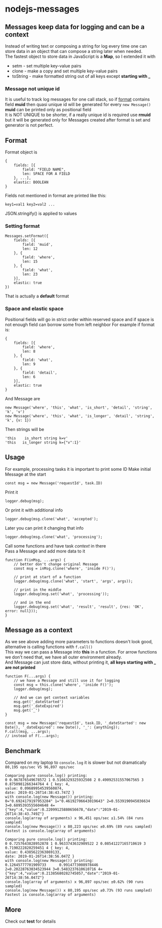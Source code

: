 # nodejs-messages
## Messages keep data for logging and can be a context
Instead of writing text or composing a string for log every time one can store data in an object that can compose a string later when needed.  
The fastest object to store data in JavaScript is a **Map**, so I extended it with
* setm - set multiple key-value pairs
* clone - make a copy and set multiple key-value pairs
* toString - make formatted string out of all keys except **starting with _**  

### Message not unique id
It is useful to track log messages for one call stack, so if [format](#format) contains field **muid** then quasi unique id will be generated for every `new Message()`  
**muid** can be printed only as positional field  
It is NOT UNIQUE to be shorter, if a really unique id is required use **rmuid** but it will be generated only for Messages created after format is set and generator is not perfect.

## Format
Format object is

    {
        fields: [{
            field: "FIELD NAME",
            len: SPACE FOR A FIELD
        }, ...],
        elastic: BOOLEAN
    }
Fields not mentioned in format are printed like this:

    key1=val1 key2=val2 ...

JSON.stringify() is applied to values

### Setting format
    Messages.setFormat({
        fields: [{
            field: 'muid',
            len: 12
        }, {
            field: 'where',
            len: 15
        }, {
            field: 'what',
            len: 23
        }],
        elastic: true
    })

That is actually a **default** format

### Space and elastic space
Positional fields will go in strict order within reserved space and if space is not enough field can borrow some from left neighbor
For example if format is:

    {
        fields: [{
            field: 'where',
            len: 8
        }, {
            field: 'what',
            len: 9
        }, {
            field: 'detail',
            len: 6
        }],
        elastic: true
    }

And Message are

    new Message('where', 'this', 'what', 'is_short', 'detail', 'string', 'k', 'v')
    new Message('where', 'this', 'what', 'is_longer', 'detail', 'string', 'k', {v: 1})

Then strings will be

    'this    is_short string k=v'
    'this   is_longer string k={"v":1}'

## Usage
For example, processing tasks it is important to print some ID
Make initial Message at the start

    const msg = new Message('requestId', task.ID)

Print it

    logger.debug(msg);

Or print it with additional info

    logger.debug(msg.clone('what', 'accepted');

Later you can print it changing that info

    logger.debug(msg.clone('what', 'processing');

Call some functions and have task *context* in there  
Pass a Message and add more data to it

    function F(inMsg, ...args) {
        // better don't change original Message
        const msg = inMsg.clone('where', 'inside F()');

        // print at start of a function
        logger.debug(msg.clone('what', 'start', 'args', args));

        // print in the middle
        logger.debug(msg.set('what', 'processing'));

        // and in the end
        logger.debug(msg.set('what', 'result', 'result', {res: 'OK', error: null}));
    }

## Message as a context
As we see above adding more parameters to functions doesn't look good, alternative is calling functions with `f.call()`  
This way we can pass a Message into **this** in a function. For arrow functions we don't need that, we have all outer environment already.    
And Message can just store data, without printing it, **all keys starting with _ are not printed**  

    function F(...args) {
        // we have a Message and still use it for logging
        const msg = this.clone('where', 'inside F()');
        logger.debug(msg);

        // And we can get context variables
        msg.get('_dateStarted')
        msg.get('_dateExpired')
        msg.get('_')
    }

    const msg = new Message('requestId', task.ID, '_dateStarted': new Date(), '_dateExpired': new Date(), '_': {anything});
    F.call(msg, ...args);
    // instead of F(...args);

## Benchmark
Compared on my laptop to `console.log` it is slower but not dramatically `80,195 ops/sec VS 96,897 ops/sec`

    Comparing pure console.log() printing:
    0 0.967876549678572 1 0.5166329325932508 2 0.49092531557067565 3 0.8750981266344764 4 { key: 4,
    value: 0.09689954539560874,
    date: 2019-01-26T14:38:43.747Z }
    with console.log(new Message()) printing:
    0="0.6924179197953284" 1="0.46192706643019643" 2=0.5539190945036634 3=0.6895393555604648 4={"key":4,"value":0.22099125880656678,"date":"2019-01-26T14:38:43.749Z"}
    console.log(array of arguments) x 96,451 ops/sec ±1.54% (84 runs sampled)
    console.log(new Message()) x 80,223 ops/sec ±0.69% (89 runs sampled)
    Fastest is console.log(array of arguments)

    Comparing pure console.log() printing:
    0 0.7257643828952878 1 0.9633743632909522 2 0.08541227165710619 3 0.7190222820259451 4 { key: 4,
    value: 0.4385622363869133,
    date: 2019-01-26T14:38:56.047Z }
    with console.log(new Message()) printing:
    0.12645777701909733      0.9914773008978446        2=0.20228763034523944 3=0.5483237610610716 4={"key":4,"value":0.21385680282745057,"date":"2019-01-26T14:38:56.047Z"}
    console.log(array of arguments) x 96,897 ops/sec ±0.62% (90 runs sampled)
    console.log(new Message()) x 80,195 ops/sec ±0.73% (93 runs sampled)
    Fastest is console.log(array of arguments)

## More

Check out **test** for details
